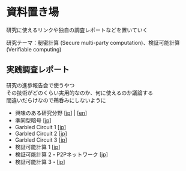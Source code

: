 # 資料置き場

研究に使えるリンクや独自の調査レポートなどを置いていく

研究テーマ：秘密計算 (Secure multi-party computation)、検証可能計算 (Verifiable computing)

## 実践調査レポート

研究の進歩報告会で使うやつ  
その技術がどのくらい実用的なのか、何に使えるのか議論する  
間違いだらけなので鵜呑みにしないように  

- 興味のある研究分野 [[jp](./docs/jp/slide1.md)] | [[en](./docs/en/slide1.md)]
- 準同型暗号 [[jp](./docs/jp/slide2.md)]
- Garbled Circuit 1 [[jp](./docs/jp/slide3.md)]
- Garbled Circuit 2 [[jp](./docs/jp/slide4.md)]
- Garbled Circuit 3 [[jp](./docs/jp/slide5.md)]
- 検証可能計算 1 [[jp](./docs/jp/slide7.md)]
- 検証可能計算 2・P2Pネットワーク [[jp](./docs/jp/slide8.md)]
- 検証可能計算 3・[[jp](./docs/jp/slide9.md)]
